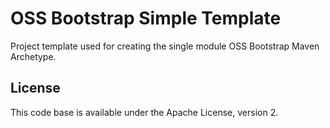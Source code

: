 # OSS Bootstrap Simple Template

Project template used for creating the single module OSS Bootstrap Maven Archetype.

## License

This code base is available under the Apache License, version 2.

